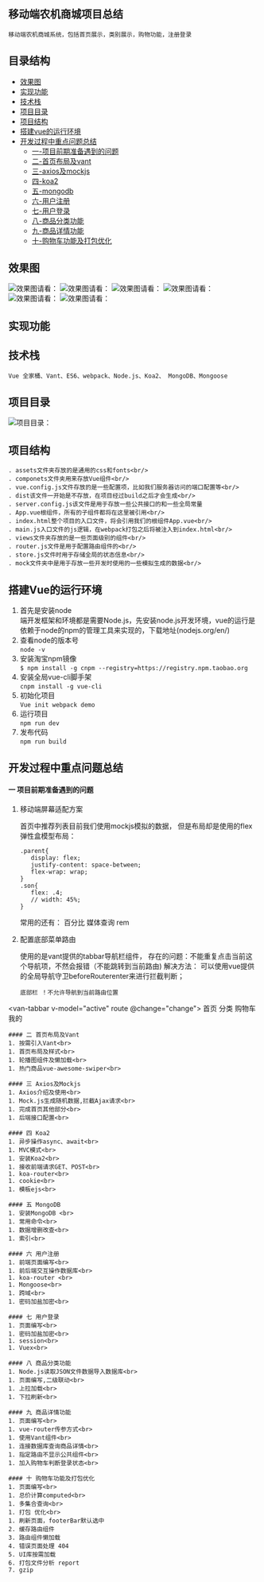 

## 移动端农机商城项目总结
`移动端农机商城系统，包括首页展示，类别展示，购物功能，注册登录`
## 目录结构
- [效果图](#效果图)
- [实现功能](#实现功能)
- [技术栈](#技术栈)
- [项目目录](#项目目录)
- [项目结构](#项目结构)
- [搭建vue的运行环境](#搭建vue的运行环境)
- [开发过程中重点问题总结](#开发过程中重点问题总结)
   - [一-项目前期准备遇到的问题](#一-项目前期准备遇到的问题)
   - [二-首页布局及vant ](#二-首页布局及vant )
   - [三-axios及mockjs](#三-axios及mockjs)
   - [四-koa2](#四-koa2)
   - [五-mongodb](#五-mongodb)
   - [六-用户注册](#六-用户注册)
   - [七-用户登录](#七-用户登录)
   - [八-商品分类功能](#八-商品分类功能)
   - [九-商品详情功能](#九-商品详情功能)
   - [十-购物车功能及打包优化](#十-购物车功能及打包优化)
## 效果图
![效果图请看：](http://49.232.143.111:3000/images/11.jpg)
![效果图请看：](http://49.232.143.111:3000/images/22.jpg)
![效果图请看：](http://49.232.143.111:3000/images/33.jpg)
![效果图请看：](http://49.232.143.111:3000/images/44.jpg)
![效果图请看：](http://49.232.143.111:3000/images/55.jpg)
![效果图请看：](http://49.232.143.111:3000/images/66.jpg)
## 实现功能

## 技术栈
`Vue 全家桶、Vant、ES6、webpack、Node.js、Koa2、 MongoDB、Mongoose`

## 项目目录
![项目目录：](http://49.232.143.111:3000/images/dir1.png)
## 项目结构
```
. assets文件夹存放的是通用的css和fonts<br/>
. componets文件夹用来存放Vue组件<br/>
. vue.config.js文件存放的是一些配置项，比如我们服务器访问的端口配置等<br/>
. dist该文件一开始是不存放，在项目经过build之后才会生成<br/>
. server.config.js该文件是用于存放一些公共接口的和一些全局常量
. App.vue根组件，所有的子组件都将在这里被引用<br/>
. index.html整个项目的入口文件，将会引用我们的根组件App.vue<br/>
. main.js入口文件的js逻辑，在webpack打包之后将被注入到index.html<br/>
. views文件夹存放的是一些页面级别的组件<br/>
. router.js文件是用于配置路由组件的<br/>
. store.js文件时用于存储全局的状态信息<br/>
. mock文件夹中是用于存放一些开发时使用的一些模拟生成的数据<br/>
```
## 搭建Vue的运行环境
1. 首先是安装node <br>
端开发框架和环境都是需要Node.js，先安装node.js开发环境，vue的运行是依赖于node的npm的管理工具来实现的，下载地址(nodejs.org/en/)
2. 查看node的版本号<br>
`node -v`
3. 安装淘宝npm镜像<br>
`$ npm install -g cnpm --registry=https://registry.npm.taobao.org`
4. 安装全局vue-cli脚手架<br>
`cnpm install -g vue-cli`
5. 初始化项目<br>
`Vue init webpack demo`
6. 运行项目<br>
`npm run dev`
7. 发布代码<br>
`npm run build`

## 开发过程中重点问题总结
#### 一 项目前期准备遇到的问题
1. 移动端屏幕适配方案<br>

   首页中推荐列表目前我们使用mockjs模拟的数据，
   但是布局却是使用的flex弹性盒模型布局：
   ```
   .parent{
      display: flex;
      justify-content: space-between;
      flex-wrap: wrap;
   }
   .son{
      flex: .4;
      // width: 45%;
   }
   ```
   常用的还有：
   百分比
   媒体查询
   rem

2. 配置底部菜单路由<br>

   使用的是vant提供的tabbar导航栏组件，
   存在的问题：不能重复点击当前这个导航项，不然会报错（不能跳转到当前路由)
   解决方法： 可以使用vue提供的全局导航守卫beforeRouterenter来进行拦截判断；
   ```
   底部栏 ！不允许导航到当前路由位置
  <van-tabbar v-model="active" route @change="change">
    <van-tabbar-item icon="home-o" to="/">首页</van-tabbar-item>
    <van-tabbar-item icon="records" to="/catalogue">分类</van-tabbar-item>
    <van-tabbar-item icon="cart-o" to="/cart">购物车</van-tabbar-item>
    <van-tabbar-item icon="contact" to="/profile">我的</van-tabbar-item>
  </van-tabbar>
  
   ```
#### 二 首页布局及Vant 
1. 按需引入Vant<br>
1. 首页布局及样式<br>
1. 轮播图组件及懒加载<br>
1. 热门商品vue-awesome-swiper<br>

#### 三 Axios及Mockjs
1. Axios介绍及使用<br>
1. Mock.js生成随机数据,拦截Ajax请求<br>
1. 完成首页其他部分<br>
1. 后端接口配置<br>

#### 四 Koa2
1. 异步操作async、await<br>
1. MVC模式<br>
1. 安装Koa2<br>
1. 接收前端请求GET、POST<br>
1. koa-router<br>
1. cookie<br>
1. 模板ejs<br>

#### 五 MongoDB
1. 安装MongoDB <br>
1. 常用命令<br>
1. 数据增删改查<br>
1. 索引<br>

#### 六 用户注册
1. 前端页面编写<br>
1. 前后端交互操作数据库<br>
1. koa-router <br>
1. Mongoose<br>
1. 跨域<br>
1. 密码加盐加密<br>

#### 七 用户登录
1. 页面编写<br>
1. 密码加盐加密<br>
1. session<br>
1. Vuex<br>

#### 八 商品分类功能
1. Node.js读取JSON文件数据导入数据库<br>
1. 页面编写,二级联动<br>
1. 上拉加载<br>
1. 下拉刷新<br>

#### 九 商品详情功能
1. 页面编写<br>
1. vue-router传参方式<br>
1. 使用Vant组件<br>
1. 连接数据库查询商品详情<br>
1. 指定路由不显示公共组件<br>
1. 加入购物车判断登录状态<br>

#### 十 购物车功能及打包优化
1. 页面编写<br>
1. 总价计算computed<br>
1. 多集合查询<br>
1. 打包 优化<br>
   1. 刷新页面，footerBar默认选中
   2. 缓存路由组件
   3. 路由组件懒加载
   4. 错误页面处理 404
   5. UI库按需加载
   6. 打包文件分析 report
   7. gzip





